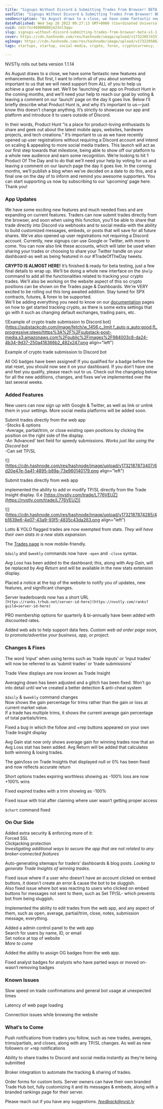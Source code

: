 ```yaml
---
title: "Signups Without Discord & Submitting Trades From Browser! BETA v1.1.14 Changelog"
seoTitle: "Signups Without Discord & Submitting Trades From Browser! BETA v1.1.14"
seoDescription: "As August draws to a close, we have some fantastic new features and enhancements. But first, I want to inform all of you about something important to us..."
datePublished: Wed Sep 28 2022 09:27:13 GMT+0000 (Coordinated Universal Time)
cuid: cm3r7xr46000808jm23nl3qqu
slug: signups-without-discord-submitting-trades-from-browser-beta-v1-1-14-changelog-8bcecfd44698
cover: https://cdn.hashnode.com/res/hashnode/image/upload/v1732205743514/2a62554c-1657-4108-b2d2-bffe87c24e92.png
ogImage: https://cdn.hashnode.com/res/hashnode/image/upload/v1732205863646/7ef4a09b-1a4f-425d-b98e-a044c9044403.png
tags: startups, startup, social-media, crypto, forex, cryptocurrency, finance, fintech, trading, economy, investing, stocks, futures, stockmarket, tradingplatfrom

---
```


NVSTly rolls out beta version 1.1.14

As August draws to a close, we have some fantastic new features and enhancements. But first, I want to inform all of you about something important to us that we will need support from ALL of you to help us achieve a goal we have set. We’ll be ‘launching’ our app on Product Hunt in the coming months, and we’ll need your help to reach our goal by voting & leaving a comment on our ‘launch’ page on the day it goes live. Below I’ll briefly describe what Product Hunt is, and why it’s important to us — just know this doesn’t change anything. It’s strictly to showcase our app and platform and introduce it to users outside of Discord.

In their words, Product Hunt “is a place for product-loving enthusiasts to share and geek out about the latest mobile apps, websites, hardware projects, and tech creations.” It’s important to us as we have recently opened up user registrations without requiring a Discord account and intend on scaling & appealing to more social media traders. This launch will act as our first step towards that milestone, being able to show off our platform to a whole new audience and earn some recognition. We’re looking to hit 1 Product Of The Day and to do that we’ll need your help by voting for us and leaving a comment on our launch page the day it goes live. In the coming months, we’ll publish a blog when we’ve decided on a date to do this, and a final one on the day of to inform and remind you awesome supporters. You can start supporting us now by subscribing to our ‘upcoming’ page here. Thank you!

### App Updates

We have some exciting new features and much needed fixes and are expanding on current features. Traders can now submit trades directly from the browser, and soon when using this function, you’ll be able to share that trade directly into Discord via webhooks and to social media-with the ability to build customized messages, embeds, or posts that will save for all future shares. We’ve also opened up user registrations not requiring a Discord account. Currently, new signups can use Google or Twitter, with more to come. You can now also link these accounts, which will later be used when sharing your trades or choosing to share your Twitter handle on your dashboard-as well as being featured in our #TradeOfTheDay tweets.

**CRYPTO IS ALMOST HERE!** It’s finished & ready for beta testing, just a few final details to wrap up. We’ll be doing a whole new interface on the `$help` command to add all the functionalities related to tracking your crypto trades. We'll also be working on the website aspect of this so crypto positions can be shown on the Trades page & Dashboards. We're VERY excited to be rolling out this long awaited addition. Stay tuned for SPX contracts, futures, & forex to be supported.  
We'll be adding everything you need to know on our [documentation](https://help.nvstly.com) pages on how to get started tracking crypto, as there is some extra settings that go with it such as changing default exchanges, trading pairs, etc.

![Example of crypto trade submission to Discord bot](https://substackcdn.com/image/fetch/w_1456,c_limit,f_auto,q_auto:good,fl_progressive:steep/https%3A%2F%2Fsubstack-post-media.s3.amazonaws.com%2Fpublic%2Fimages%2F984003c8-da24-4b34-9d37-250a418366b2_482x247.png align="left")

Example of crypto trade submission to Discord bot

All OG badges have been assigned! If you qualified for a badge before the stat reset, you should now see it on your dashboard. If you don’t have one and feel you qualify, please reach out to us. Check out the changelog below for all the new additions, changes, and fixes we’ve implemented over the last several weeks.

### Added Features

New users can now sign up with Google & Twitter, as well as link or unlink them in your settings. More social media platforms will be added soon.

Submit trades directly from the web app  
\-Stocks & options   
\-Average, partial/trim, or close existing open positions by clicking the position on the right side of the display.  
\-An ‘Advanced’ text field for speedy submissions. *Works just like using the Discord bot*  
\-Can set TP/SL

![](https://cdn.hashnode.com/res/hashnode/image/upload/v1732187873407/6d20e47e-5a41-4895-b89a-73e960140179.png align="left")

Submit trades directly from web app

implemented the ability to add or modify TP/SL directly from the Trade Insight display. (I.e [https://nvstly.com/trade/L776VEUZ](https://nvstly.com/trade/L776VEUZ))

![](https://cdn.hashnode.com/res/hashnode/image/upload/v1732187874285/4b1639e6-4e07-43a9-93f5-4835c43da263.png align="left")

Lotto & YOLO flagged trades are now exempted from stats. *They will have their own stats in a new stats expansion.*

The [Trades page](https://nvstly.com/trades) is now mobile-friendly.

`$daily` and `$weekly` commands now have `-open` and `-close` syntax.

*Avg Loss* has been added to the dashboard; this, along with *Avg Gain*, will be replaced by *Avg Return* and will be available in the new stats extension display.

Placed a notice at the top of the website to notify you of updates, new features, and significant changes.

Server leaderboards now has a short URL  
`[https://ranks.trhub.net/server-id-here](https://nvstly.com/ranks?guild=server-id-here)`

PRO membership options for quarterly & bi-annually have been added with discounted rates.

Added web ads to help support data fees. *Custom web ad order page soon, to promote/advertise your business, app, or project.*

### Changes & Fixes

The word ‘input’ when using terms such as ‘trade inputs’ or ‘input trades’ will now be referred to as ‘submit trades’ or ‘trade submissions’

Trade View displays are now known as Trade Insight

Averaging down has been adjusted and a glitch has been fixed. Won’t go into detail until we’ve created a better detection & anti-cheat system

`$daily` & `$weekly` command changes  
Now shows the gain percentage for trims rather than the gain or loss at current market value.   
If a trade has multiple trims, it shows the current average gain percentage of total partials/trims.

Fixed a bug in which the follow and +rep buttons appeared on your own Trade Insight display

Avg Gain stat now only shows average gain for winning trades now that an Avg Loss stat has been added. Avg Return will be added that calculates both winning & losing trades.

The gain/loss on Trade Insights that displayed null or 0% has been fixed and now reflects accurate return

Short options trades expiring worthless showing as -100% loss are now +100% wins

Fixed expired trades with a trim showing as -100%

Fixed issue with trial after claiming where user wasn’t getting proper access

`$chart` command fixed

### On Our Side

Added extra security & enforcing more of it:  
Forced SSL  
Clickjacking protection  
*Investigating additional ways to secure the app that are not related to any broker-connected features*

Auto-generating sitemaps for traders’ dashboards & blog posts. *Looking to generate Trade Insights of winning trades.*

Fixed issue where if a user who doesn’t have an account clicked on embed buttons, it doesn’t create an error & cause the bot to be sluggish.  
Also fixed issue where bot was reacting to users who clicked on embed buttons for messages not sent to them, such as Set TP/SL- which prevents bot from being sluggish.

Implemented the ability to edit trades from the web app, and any aspect of them, such as open, average, partial/trim, close, notes, submission message, everything.

Added a admin control panel to the web app  
Search for users by name, ID, or email  
Set notice at top of website  
*More to come*

Added the ability to assign OG badges from the web app.

Fixed analyst badges for analysts who have parted ways or moved on- wasn’t removing badges

### Known Issues

Slow speed on trade confirmations and general bot usage at unexpected times

Latency of web page loading

Connection issues while browsing the website

### What’s to Come

Push notifications from traders you follow, such as new trades, averages, trims/partials, and closes, along with any TP/SL changes. As well as new followers or +rep notifications

Ability to share trades to Discord and social media instantly as they’re being submitted

Broker integration to automate the tracking & sharing of trades.

Order forms for custom bots. Server owners can have their own branded Trade Hub bot, fully customizing it and its messages & embeds, along with a branded rankings page for their server.

Please reach out if you have any suggestions. [*feedback@nvst.ly*](http://feedback@nvst.ly)